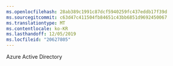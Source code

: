 ```yaml
---
ms.openlocfilehash: 28ab389c1991c87dcf5940259fc437eddb17f39d
ms.sourcegitcommit: c63d47c411504fb84651c43bb6851d9692450067
ms.translationtype: MT
ms.contentlocale: ko-KR
ms.lasthandoff: 12/05/2019
ms.locfileid: "20627805"
---
```

<Token xmlns:xlink="http://www.w3.org/1999/xlink">Azure Active Directory</Token>